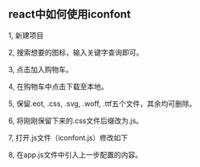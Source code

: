 ## react中如何使用iconfont
1, 新建项目

2, 搜索想要的图标，输入关键字查询即可。

3, 点击加入购物车。

4, 在购物车中点击下载至本地。

5, 保留.eot, .css, .svg, .woff, .ttf五个文件，其余均可删除。

6, 将刚刚保留下来的.css文件后缀改为.js。

7, 打开.js文件（iconfont.js）修改如下

8, 在app.js文件中引入上一步配置的内容。